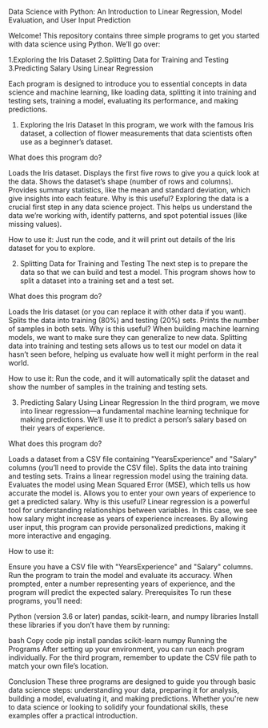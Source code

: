 Data Science with Python: An Introduction to Linear Regression, Model Evaluation, and User Input Prediction

Welcome! This repository contains three simple programs to get you started with data science using Python. We’ll go over:

1.Exploring the Iris Dataset
2.Splitting Data for Training and Testing
3.Predicting Salary Using Linear Regression

Each program is designed to introduce you to essential concepts in data science and machine learning, like loading data, splitting it into training and testing sets, training a model, evaluating its performance, and making predictions.

1. Exploring the Iris Dataset
In this program, we work with the famous Iris dataset, a collection of flower measurements that data scientists often use as a beginner’s dataset.

What does this program do?

Loads the Iris dataset.
Displays the first five rows to give you a quick look at the data.
Shows the dataset’s shape (number of rows and columns).
Provides summary statistics, like the mean and standard deviation, which give insights into each feature.
Why is this useful? Exploring the data is a crucial first step in any data science project. This helps us understand the data we’re working with, identify patterns, and spot potential issues (like missing values).

How to use it: Just run the code, and it will print out details of the Iris dataset for you to explore.

2. Splitting Data for Training and Testing
The next step is to prepare the data so that we can build and test a model. This program shows how to split a dataset into a training set and a test set.

What does this program do?

Loads the Iris dataset (or you can replace it with other data if you want).
Splits the data into training (80%) and testing (20%) sets.
Prints the number of samples in both sets.
Why is this useful? When building machine learning models, we want to make sure they can generalize to new data. Splitting data into training and testing sets allows us to test our model on data it hasn’t seen before, helping us evaluate how well it might perform in the real world.

How to use it: Run the code, and it will automatically split the dataset and show the number of samples in the training and testing sets.

3. Predicting Salary Using Linear Regression
In the third program, we move into linear regression—a fundamental machine learning technique for making predictions. We’ll use it to predict a person’s salary based on their years of experience.

What does this program do?

Loads a dataset from a CSV file containing "YearsExperience" and "Salary" columns (you’ll need to provide the CSV file).
Splits the data into training and testing sets.
Trains a linear regression model using the training data.
Evaluates the model using Mean Squared Error (MSE), which tells us how accurate the model is.
Allows you to enter your own years of experience to get a predicted salary.
Why is this useful? Linear regression is a powerful tool for understanding relationships between variables. In this case, we see how salary might increase as years of experience increases. By allowing user input, this program can provide personalized predictions, making it more interactive and engaging.

How to use it:

Ensure you have a CSV file with "YearsExperience" and "Salary" columns.
Run the program to train the model and evaluate its accuracy.
When prompted, enter a number representing years of experience, and the program will predict the expected salary.
Prerequisites
To run these programs, you’ll need:

Python (version 3.6 or later)
pandas, scikit-learn, and numpy libraries
Install these libraries if you don’t have them by running:

bash
Copy code
pip install pandas scikit-learn numpy
Running the Programs
After setting up your environment, you can run each program individually. For the third program, remember to update the CSV file path to match your own file’s location.

Conclusion
These three programs are designed to guide you through basic data science steps: understanding your data, preparing it for analysis, building a model, evaluating it, and making predictions. Whether you're new to data science or looking to solidify your foundational skills, these examples offer a practical introduction.
